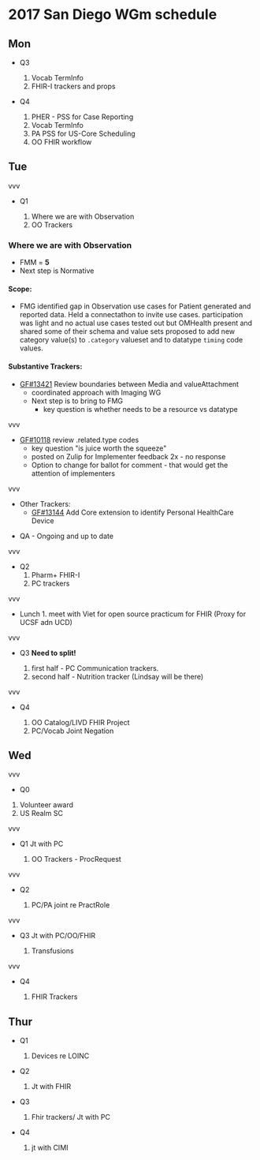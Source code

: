 # 2017 San Diego WGm schedule

>>>

## Mon

- Q3

    1. Vocab TermInfo
    1. FHIR-I  trackers and props

- Q4

    1. PHER - PSS for Case Reporting
    1. Vocab TermInfo
    1. PA PSS for US-Core Scheduling
    1. OO FHIR workflow

>>>

## Tue

vvv

- Q1

    1. Where we are with Observation
    1. OO Trackers

>>>

### Where we are with Observation

- FMM = **5**
- Next step is Normative

>>>

#### Scope:
- FMG identified gap in Observation use cases for Patient generated and reported data.  Held a connectathon to invite use cases. participation was light and no actual use cases tested out but OMHealth present and shared some of their schema and value sets proposed to add new category value(s) to `.category` valueset and to datatype `timing` code values.

>>>

#### Substantive Trackers:
- [GF#13421](https://gforge.hl7.org/gf/project/fhir/tracker/?action=TrackerItemEdit&tracker_item_id=13421&start=0) Review boundaries between Media and valueAttachment
  - coordinated approach with Imaging WG
  - Next step is to bring to FMG 
     - key question is whether needs to be a resource vs datatype
    
vvv

- [GF#10118](https://gforge.hl7.org/gf/project/fhir/tracker/?action=TrackerItemEdit&tracker_item_id=10118&start=0)	review .related.type codes
  - key question "is juice worth the squeeze"
  - posted on Zulip for Implementer feedback 2x - no response
  - Option to change for ballot for comment - that would get the attention of implementers
  
vvv

- Other Trackers:
  - [GF#13144](https://gforge.hl7.org/gf/project/fhir/tracker/?action=TrackerItemEdit&tracker_item_id=13144&start=0)	Add Core extension to identify Personal HealthCare Device

>>>

- QA - Ongoing and up to date

vvv

- Q2
     1. Pharm+ FHIR-I
     1. PC trackers

vvv

- Lunch
       1. meet with Viet for open source practicum for FHIR (Proxy for UCSF adn UCD)

vvv

- Q3 **Need to split!**

    1. first half - PC Communication trackers.
    1. second half - Nutrition tracker (Lindsay will be there)

vvv

- Q4

    1. OO Catalog/LIVD FHIR Project
    1. PC/Vocab Joint Negation

>>>

## Wed

vvv

- Q0

1. Volunteer award
1. US Realm SC

vvv

- Q1 Jt with PC



   1. OO Trackers - ProcRequest
   
vvv

- Q2

     1. PC/PA joint re PractRole

vvv

- Q3 Jt with PC/OO/FHIR

     1. Transfusions
     
vvv

- Q4

    1. FHIR Trackers
 
>>>

## Thur

- Q1

    1. Devices re LOINC

- Q2

    1. Jt with FHIR

- Q3

    1. Fhir trackers/ Jt with PC

- Q4

    1. jt with CIMI
